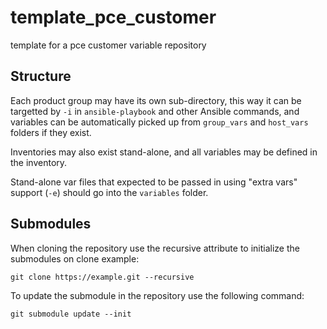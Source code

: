 # template_pce_customer

template for a pce customer variable repository

Structure
---------

Each product group may have its own sub-directory, this way it can be targetted
by `-i` in `ansible-playbook` and other Ansible commands, and variables can be
automatically picked up from `group_vars` and `host_vars` folders if they
exist.

Inventories may also exist stand-alone, and all variables may be defined in the
inventory.

Stand-alone var files that expected to be passed in using "extra vars" support
(`-e`) should go into the `variables` folder.

Submodules
----------

When cloning the repository use the recursive attribute to initialize the submodules on clone
example:
```
git clone https://example.git --recursive
```

To update the submodule in the repository use the following command:
```
git submodule update --init
```


